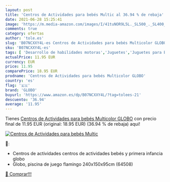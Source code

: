 ```yaml
---
layout: post
title: 'Centros de Actividades para bebés Multic al 36.94 % de rebaja'
date: 2021-06-28 15:25:41
image: 'https://m.media-amazon.com/images/I/41tuNOR9L5L._SL500_._SL400_.jpg'
comments: true
category: ofertas
author: 'tole.es'
slug: 'B07NCXXY4L-es Centros de Actividades para bebés Multicolor GLOBO'
sku: 'B07NCXXY4L-es'
tags: [ 'Desarrollo de habilidades motoras','Juguetes','Juguetes para Bebés y primera infancia','Juguetes y juegos','bebés','globo', ]
actualPrice: 11.95 EUR
currency: EUR
price: 11.95
comparePrice: 18.95 EUR
prodname: 'Centros de Actividades para bebés Multicolor GLOBO'
country: 'es'
flag: '🇪🇸'
brand: 'GLOBO'
buyurl: 'https://www.amazon.es/dp/B07NCXXY4L/?tag=tolees-21'
descuento: '36.94'
average: '11.95'
---
```


Tienes [Centros de Actividades para bebés Multicolor GLOBO](https://www.amazon.es/dp/B07NCXXY4L/?tag=tolees-21) con precio final de  11.95 EUR (original: 18.95 EUR) (36.94 %  de rebaja) aqui!

[![Centros de Actividades para bebés Multic](https://m.media-amazon.com/images/I/41tuNOR9L5L._SL500_._SL400_.jpg)](https://www.amazon.es/dp/B07NCXXY4L/?tag=tolees-21)

🔎:

- Centros de actividades centros de actividades bebés y primera infancia globo
- Globo, piscina de juego flamingo 240x150x95cm (64508)

[🛒 Comprar!!!](https://www.amazon.es/dp/B07NCXXY4L/?tag=tolees-21)

